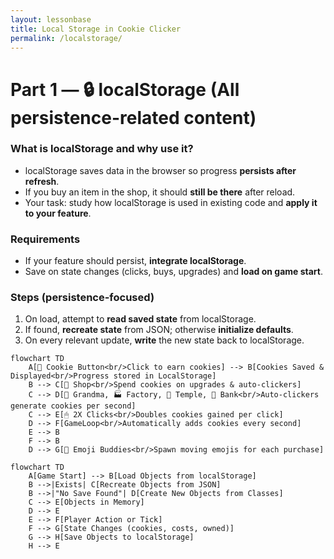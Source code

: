 ```yaml
---
layout: lessonbase
title: Local Storage in Cookie Clicker
permalink: /localstorage/
---
```


# Part 1 — 🔒 localStorage (All persistence-related content)

### What is localStorage and why use it?
- localStorage saves data in the browser so progress **persists after refresh**.
- If you buy an item in the shop, it should **still be there** after reload.
- Your task: study how localStorage is used in existing code and **apply it to your feature**.

### Requirements
- If your feature should persist, **integrate localStorage**.
- Save on state changes (clicks, buys, upgrades) and **load on game start**.

### Steps (persistence-focused)
1. On load, attempt to **read saved state** from localStorage.
2. If found, **recreate state** from JSON; otherwise **initialize defaults**.
3. On every relevant update, **write** the new state back to localStorage.

```mermaid
flowchart TD
    A[🍪 Cookie Button<br/>Click to earn cookies] --> B[Cookies Saved & Displayed<br/>Progress stored in LocalStorage]
    B --> C[🛒 Shop<br/>Spend cookies on upgrades & auto-clickers]
    C --> D[👵 Grandma, 🏭 Factory, 🥭 Temple, 🏦 Bank<br/>Auto-clickers generate cookies per second]
    C --> E[🖱 2X Clicks<br/>Doubles cookies gained per click]
    D --> F[GameLoop<br/>Automatically adds cookies every second]
    E --> B
    F --> B
    D --> G[🎉 Emoji Buddies<br/>Spawn moving emojis for each purchase]

flowchart TD
    A[Game Start] --> B[Load Objects from localStorage]
    B -->|Exists| C[Recreate Objects from JSON]
    B -->|"No Save Found"| D[Create New Objects from Classes]
    C --> E[Objects in Memory]
    D --> E
    E --> F[Player Action or Tick]
    F --> G[State Changes (cookies, costs, owned)]
    G --> H[Save Objects to localStorage]
    H --> E
